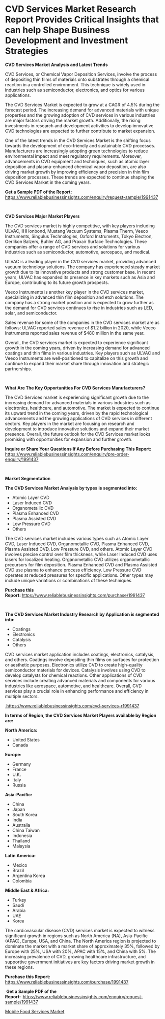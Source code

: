 <p><h1>CVD Services Market Research Report Provides Critical Insights that can help Shape Business Development and Investment Strategies</h1></p><p><strong>CVD Services Market Analysis and Latest Trends</strong></p>
<p><p>CVD Services, or Chemical Vapor Deposition Services, involve the process of depositing thin films of materials onto substrates through a chemical reaction in a controlled environment. This technique is widely used in industries such as semiconductor, electronics, and optics for various applications.</p><p>The CVD Services Market is expected to grow at a CAGR of 4.5% during the forecast period. The increasing demand for advanced materials with unique properties and the growing adoption of CVD services in various industries are major factors driving the market growth. Additionally, the rising investments in research and development activities to develop innovative CVD technologies are expected to further contribute to market expansion.</p><p>One of the latest trends in the CVD Services Market is the shifting focus towards the development of eco-friendly and sustainable CVD processes. Manufacturers are increasingly adopting green technologies to reduce environmental impact and meet regulatory requirements. Moreover, advancements in CVD equipment and techniques, such as atomic layer deposition and plasma-enhanced chemical vapor deposition, are also driving market growth by improving efficiency and precision in thin film deposition processes. These trends are expected to continue shaping the CVD Services Market in the coming years.</p></p>
<p><strong>Get a Sample PDF of the Report:&nbsp;</strong> <a href="https://www.reliablebusinessinsights.com/enquiry/request-sample/1991437">https://www.reliablebusinessinsights.com/enquiry/request-sample/1991437</a></p>
<p>&nbsp;</p>
<p><strong>CVD Services Major Market Players</strong></p>
<p><p>The CVD services market is highly competitive, with key players including ULVAC, IHI Ionbond, Mustang Vacuum Systems, Plasma Therm, Veeco Instruments, Singulus Technologies, Oxford Instruments, Tokyo Electron, Oerlikon Balzers, Buhler AG, and Praxair Surface Technologies. These companies offer a range of CVD services and solutions for various industries such as semiconductor, automotive, aerospace, and medical.</p><p>ULVAC is a leading player in the CVD services market, providing advanced vacuum technology solutions. The company has experienced steady market growth due to its innovative products and strong customer base. In recent years, ULVAC has expanded its presence in key markets such as Asia and Europe, contributing to its future growth prospects.</p><p>Veeco Instruments is another key player in the CVD services market, specializing in advanced thin film deposition and etch solutions. The company has a strong market position and is expected to grow further as the demand for CVD services continues to rise in industries such as LED, solar, and semiconductor.</p><p>Sales revenue for some of the companies in the CVD services market are as follows: ULVAC reported sales revenue of $1.2 billion in 2020, while Veeco Instruments reported sales revenue of $480 million in the same year.</p><p>Overall, the CVD services market is expected to experience significant growth in the coming years, driven by increasing demand for advanced coatings and thin films in various industries. Key players such as ULVAC and Veeco Instruments are well-positioned to capitalize on this growth and continue to expand their market share through innovation and strategic partnerships.</p></p>
<p>&nbsp;</p>
<p><strong>What Are The Key Opportunities For CVD Services Manufacturers?</strong></p>
<p><p>The CVD Services market is experiencing significant growth due to the increasing demand for advanced materials in various industries such as electronics, healthcare, and automotive. The market is expected to continue its upward trend in the coming years, driven by the rapid technological advancements and the growing applications of CVD services in different sectors. Key players in the market are focusing on research and development to introduce innovative solutions and expand their market presence. Overall, the future outlook for the CVD Services market looks promising with opportunities for expansion and further growth.</p></p>
<p><strong>Inquire or Share Your Questions If Any Before Purchasing This Report:</strong> <a href="https://www.reliablebusinessinsights.com/enquiry/pre-order-enquiry/1991437">https://www.reliablebusinessinsights.com/enquiry/pre-order-enquiry/1991437</a></p>
<p>&nbsp;</p>
<p><strong>Market Segmentation</strong></p>
<p><strong>The CVD Services Market Analysis by types is segmented into:</strong></p>
<p><ul><li>Atomic Layer CVD</li><li>Laser Induced CVD</li><li>Organometallic CVD</li><li>Plasma Enhanced CVD</li><li>Plasma Assisted CVD</li><li>Low Pressure CVD</li><li>Others</li></ul></p>
<p><p>The CVD services market includes various types such as Atomic Layer CVD, Laser Induced CVD, Organometallic CVD, Plasma Enhanced CVD, Plasma Assisted CVD, Low Pressure CVD, and others. Atomic Layer CVD involves precise control over film thickness, while Laser Induced CVD uses lasers for localized heating. Organometallic CVD utilizes organometallic precursors for film deposition. Plasma Enhanced CVD and Plasma Assisted CVD use plasma to enhance process efficiency. Low Pressure CVD operates at reduced pressures for specific applications. Other types may include unique variations or combinations of these techniques.</p></p>
<p><strong>Purchase this Report:&nbsp;</strong><a href="https://www.reliablebusinessinsights.com/purchase/1991437">https://www.reliablebusinessinsights.com/purchase/1991437</a></p>
<p>&nbsp;</p>
<p><strong>The CVD Services Market Industry Research by Application is segmented into:</strong></p>
<p><ul><li>Coatings</li><li>Electronics</li><li>Catalysis</li><li>Others</li></ul></p>
<p><p>CVD services market application includes coatings, electronics, catalysis, and others. Coatings involve depositing thin films on surfaces for protection or aesthetic purposes. Electronics utilize CVD to create high-quality semiconductor materials for devices. Catalysis involves using CVD to develop catalysts for chemical reactions. Other applications of CVD services include creating advanced materials and components for various industries like aerospace, automotive, and healthcare. Overall, CVD services play a crucial role in enhancing performance and efficiency in multiple sectors.</p></p>
<p><a href="https://www.reliablebusinessinsights.com/cvd-services-r1991437">&nbsp;https://www.reliablebusinessinsights.com/cvd-services-r1991437</a></p>
<p><strong>In terms of Region, the CVD Services Market Players available by Region are:</strong></p>
<p>
    <p> <strong> North America: </strong>
        <ul>
            <li>United States</li>
            <li>Canada</li>
        </ul>
        </p> 
    <p> <strong> Europe: </strong>
        <ul>
            <li>Germany</li>
            <li>France</li>
            <li>U.K.</li>
            <li>Italy</li>
            <li>Russia</li>
        </ul>
        </p> 
    <p> <strong> Asia-Pacific: </strong>
        <ul>
            <li>China</li>
            <li>Japan</li>
            <li>South Korea</li>
            <li>India</li>
            <li>Australia</li>
            <li>China Taiwan</li>
            <li>Indonesia</li>
            <li>Thailand</li>
            <li>Malaysia</li>
        </ul>
        </p> 
    <p> <strong> Latin America: </strong>
        <ul>
            <li>Mexico</li>
            <li>Brazil</li>
            <li>Argentina Korea</li>
            <li>Colombia</li>
        </ul>
        </p> 
    <p> <strong> Middle East & Africa: </strong>
        <ul>
            <li>Turkey</li>
            <li>Saudi</li>
            <li>Arabia</li>
            <li>UAE</li>
            <li>Korea</li>
        </ul>
    </p>
    </p>
<p><p>The cardiovascular disease (CVD) services market is expected to witness significant growth in regions such as North America (NA), Asia-Pacific (APAC), Europe, USA, and China. The North America region is projected to dominate the market with a market share of approximately 35%, followed by Europe with 25%, USA with 20%, APAC with 15%, and China with 5%. The increasing prevalence of CVD, growing healthcare infrastructure, and supportive government initiatives are key factors driving market growth in these regions.</p></p>
<p><strong>Purchase this Report: </strong><a href="https://www.reliablebusinessinsights.com/purchase/1991437">https://www.reliablebusinessinsights.com/purchase/1991437</a></p>
<p>&nbsp;<strong>Get a Sample PDF of the Report:&nbsp;&nbsp;</strong><a href="https://www.reliablebusinessinsights.com/enquiry/request-sample/1991437">https://www.reliablebusinessinsights.com/enquiry/request-sample/1991437</a></p>
<p><strong></strong></p>
<p><p><a href="https://github.com/claudianurdin/Market-Research-Report-List-1/blob/main/mobile-food-services-market.md">Mobile Food Services Market</a></p></p>